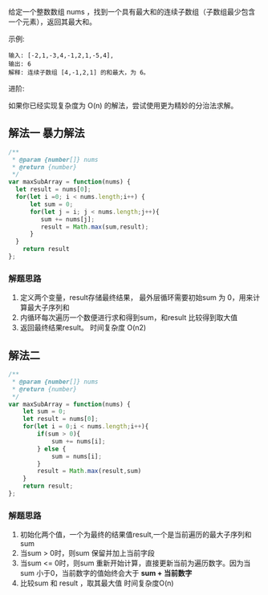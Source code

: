 给定一个整数数组 nums ，找到一个具有最大和的连续子数组（子数组最少包含一个元素），返回其最大和。

示例:

```
输入: [-2,1,-3,4,-1,2,1,-5,4],
输出: 6
解释: 连续子数组 [4,-1,2,1] 的和最大，为 6。
```

进阶:

如果你已经实现复杂度为 O(n) 的解法，尝试使用更为精妙的分治法求解。

## 解法一 暴力解法

```javascript
/**
 * @param {number[]} nums
 * @return {number}
 */
var maxSubArray = function(nums) {
  let result = nums[0];
  for(let i =0; i < nums.length;i++) {
      let sum = 0;
      for(let j = i; j < nums.length;j++){
         sum += nums[j];
         result = Math.max(sum,result);
      }
  }
    return result
};
```
### 解题思路

1) 定义两个变量，result存储最终结果， 最外层循环需要初始sum 为 0，用来计算最大子序列和
2) 内循环每次遍历一个数便进行求和得到sum，和result 比较得到取大值
3) 返回最终结果result。
时间复杂度 O(n2)
## 解法二

```javascript
/**
 * @param {number[]} nums
 * @return {number}
 */
var maxSubArray = function(nums) {
    let sum = 0;
    let result = nums[0];
    for(let i = 0;i < nums.length;i++){
        if(sum > 0){
            sum += nums[i];
        } else {
            sum = nums[i];
        }
        result = Math.max(result,sum)
    }
    return result;
};
```

### 解题思路

1) 初始化两个值，一个为最终的结果值result,一个是当前遍历的最大子序列和sum
2) 当sum > 0时，则sum 保留并加上当前字段
3) 当sum <= 0时，则sum 重新开始计算，直接更新当前为遍历数字。因为当sum 小于0，当前数字的值始终会大于 **sum + 当前数字**
4) 比较sum 和 result ，取其最大值
时间复杂度O(n)
